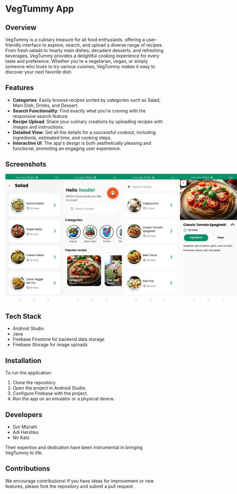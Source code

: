 # VegTummy App

## Overview
VegTummy is a culinary treasure for all food enthusiasts, offering a user-friendly interface to explore, search, and upload a diverse range of recipes. From fresh salads to hearty main dishes, decadent desserts, and refreshing beverages, VegTummy provides a delightful cooking experience for every taste and preference. Whether you're a vegetarian, vegan, or simply someone who loves to try various cuisines, VegTummy makes it easy to discover your next favorite dish.

## Features
- **Categories**: Easily browse recipes sorted by categories such as Salad, Main Dish, Drinks, and Dessert.
- **Search Functionality**: Find exactly what you're craving with the responsive search feature.
- **Recipe Upload**: Share your culinary creations by uploading recipes with images and instructions.
- **Detailed View**: Get all the details for a successful cookout, including ingredients, estimated time, and cooking steps.
- **Interactive UI**: The app's design is both aesthetically pleasing and functional, promoting an engaging user experience.

## Screenshots
<div style="display:flex; justify-content:space-between;" >
  <img src="app/src/main/res/drawable/salad_catagory_screenshot.jpeg" alt="Salad Category View" width="200px" />

<!-- Home Screen with Categories and Popular Recipes -->
<img src="app/src/main/res/drawable/home_screen_screenshot.jpeg" alt="Home Screen" width="200px" />

<!-- Search Results for Various Recipes -->
<img src="app/src/main/res/drawable/search_results_screenshot.jpeg" alt="Search Results" width="200px" />

  <!-- Detailed Recipe View -->
  <img src="app/src/main/res/drawable/recipe_detail_screenshot.jpeg" alt="Recipe Detail" width="200px" />
</div>

## Tech Stack
- Android Studio
- Java
- Firebase Firestore for backend data storage
- Firebase Storage for image uploads

## Installation
To run the application:
1. Clone the repository.
2. Open the project in Android Studio.
3. Configure Firebase with the project.
4. Run the app on an emulator or a physical device.

## Developers
- Dor Mizrahi
- Adi Hershko
- Nir Katz

Their expertise and dedication have been instrumental in bringing VegTummy to life.

## Contributions
We encourage contributions! If you have ideas for improvement or new features, please fork the repository and submit a pull request.


